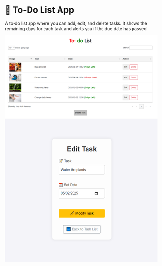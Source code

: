 # 📝 To-Do List App

A  to-do list app where you can add, edit, and delete tasks. It shows the remaining days for each task and alerts you if the due date has passed.

 
![Alt text](img1.png)
![Alt text](img2.png)

